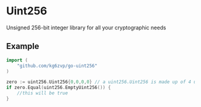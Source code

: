 # Uint256

Unsigned 256-bit integer library for all your cryptographic needs

## Example

```go
import (
    "github.com/kg6zvp/go-uint256"
)

zero := uint256.Uint256{0,0,0,0} // a uint256.Uint256 is made up of 4 uint64's
if zero.Equal(uint256.EmptyUint256()) {
	//this will be true
}
```
